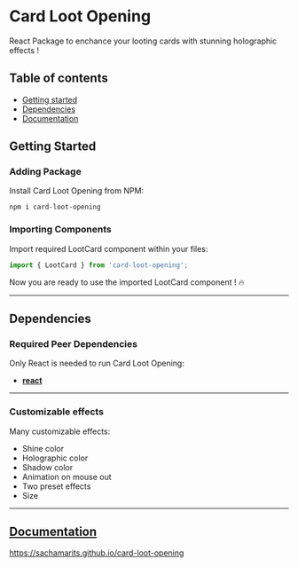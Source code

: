 # Card Loot Opening
React Package to enchance your looting cards with stunning holographic effects !

## Table of contents

- [Getting started](#getting-started)
- [Dependencies](#dependencies)
- [Documentation](#documentation)
<!-- - [Live Demo]({#live-demo}) -->

## Getting Started

### Adding Package

Install Card Loot Opening from NPM:

```
npm i card-loot-opening
```

### Importing Components

Import required LootCard component within your files:

```jsx
import { LootCard } from 'card-loot-opening';
```

Now you are ready to use the imported LootCard component ! 🔥

---

## Dependencies

### Required Peer Dependencies

Only React is needed to run Card Loot Opening:

  * [**react**](https://www.npmjs.com/package/react)

---

### Customizable effects

Many customizable effects:
* Shine color
* Holographic color
* Shadow color
* Animation on mouse out
* Two preset effects
* Size

---

## [Documentation](https://sachamarits.github.io/card-loot-opening)

https://sachamarits.github.io/card-loot-opening
<!-- 
---

## [Live Demo](https://well-rounded-react-template.sachamarits.be/)

Live demo: https://well-rounded-react-template.sachamarits.be/ <br/>
Most components can be seen within: `Template > Components` and `Template > Crud Table`. -->
